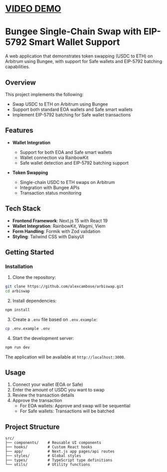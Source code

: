 # [VIDEO DEMO](https://www.loom.com/share/d8384255058045ac85ef3c9f6dd74d66)

# Bungee Single-Chain Swap with EIP-5792 Smart Wallet Support

A web application that demonstrates token swapping (USDC to ETH) on Arbitrum using Bungee, with support for Safe wallets and EIP-5792 batching capabilities.

## Overview

This project implements the following:

- Swap USDC to ETH on Arbitrum using Bungee
- Support both standard EOA wallets and Safe smart wallets
- Implement EIP-5792 batching for Safe wallet transactions

## Features

- **Wallet Integration**

  - Support for both EOA and Safe smart wallets
  - Wallet connection via RainbowKit
  - Safe wallet detection and EIP-5792 batching support

- **Token Swapping**

  - Single-chain USDC to ETH swaps on Arbitrum
  - Integration with Bungee APIs
  - Transaction status monitoring

## Tech Stack

- **Frontend Framework**: Next.js 15 with React 19
- **Wallet Integration**: RainbowKit, Wagmi, Viem
- **Form Handling**: Formik with Zod validation
- **Styling**: Tailwind CSS with DaisyUI

## Getting Started

### Installation

1. Clone the repository:

```bash
git clone https://github.com/alexcambose/arbiswap.git
cd arbiswap
```

2. Install dependencies:

```bash
npm install
```

3. Create a `.env` file based on `.env.example`:

```bash
cp .env.example .env
```

4. Start the development server:

```bash
npm run dev
```

The application will be available at `http://localhost:3000`.

## Usage

1. Connect your wallet (EOA or Safe)
2. Enter the amount of USDC you want to swap
3. Review the transaction details
4. Approve the transaction
   - For EOA wallets: Approve and swap will be sequential
   - For Safe wallets: Transactions will be batched

## Project Structure

```
src/
├── components/    # Reusable UI components
├── hooks/         # Custom React hooks
├── app/           # Next.js app pages/api routes
├── styles/        # Global styles
├── types/         # TypeScript type definitions
└── utils/         # Utility functions
```
